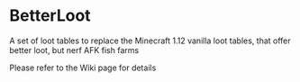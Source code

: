 # BetterLoot
A set of loot tables to replace the Minecraft 1.12 vanilla loot tables, that offer better loot, but nerf AFK fish farms

Please refer to the Wiki page for details
